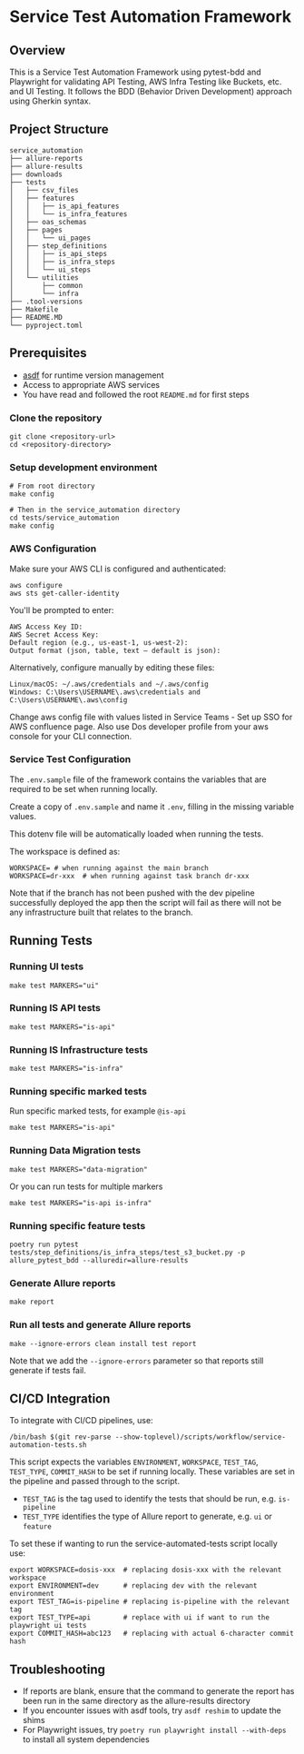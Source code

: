 # Service Test Automation Framework

## Overview

This is a Service Test Automation Framework using pytest-bdd and Playwright for validating API Testing,
AWS Infra Testing like Buckets, etc. and UI Testing.
It follows the BDD (Behavior Driven Development) approach using Gherkin syntax.

## Project Structure

```text
service_automation
├── allure-reports
├── allure-results
├── downloads
├── tests
│   ├── csv_files
│   ├── features
│   │   ├── is_api_features
│   │   └── is_infra_features
│   ├── oas_schemas
│   ├── pages
│   │   └── ui_pages
│   ├── step_definitions
│   │   ├── is_api_steps
│   │   ├── is_infra_steps
│   │   └── ui_steps
│   └── utilities
│       ├── common
│       └── infra
├── .tool-versions
├── Makefile
├── README.MD
└── pyproject.toml
```

## Prerequisites

- [asdf](https://asdf-vm.com/) for runtime version management
- Access to appropriate AWS services
- You have read and followed the root `README.md` for first steps

### Clone the repository

```shell
git clone <repository-url>
cd <repository-directory>
```

### Setup development environment

```shell
# From root directory
make config

# Then in the service_automation directory
cd tests/service_automation
make config
```

### AWS Configuration

Make sure your AWS CLI is configured and authenticated:

```shell
aws configure
aws sts get-caller-identity
```

You'll be prompted to enter:

```plain
AWS Access Key ID:
AWS Secret Access Key:
Default region (e.g., us-east-1, us-west-2):
Output format (json, table, text – default is json):
```

Alternatively, configure manually by editing these files:

```plain
Linux/macOS: ~/.aws/credentials and ~/.aws/config
Windows: C:\Users\USERNAME\.aws\credentials and C:\Users\USERNAME\.aws\config
```

Change aws config file with values listed in Service Teams - Set up SSO for AWS confluence page. Also use Dos developer profile from your aws console for your CLI connection.

### Service Test Configuration

The `.env.sample` file of the framework contains the variables that are required to be set when running locally.

Create a copy of `.env.sample` and name it `.env`, filling in the missing variable values.

This dotenv file will be automatically loaded when running the tests.

The workspace is defined as:

```shell
WORKSPACE= # when running against the main branch
WORKSPACE=dr-xxx  # when running against task branch dr-xxx
```

Note that if the branch has not been pushed with the dev pipeline successfully deployed the app then the script will fail as there will not be any infrastructure built that relates to the branch.

## Running Tests

### Running UI tests

```shell
make test MARKERS="ui"
```

### Running IS API tests

```shell
make test MARKERS="is-api"
```

### Running IS Infrastructure tests

```shell
make test MARKERS="is-infra"
```

### Running specific marked tests

Run specific marked tests, for example `@is-api`

```shell
make test MARKERS="is-api"
```

### Running Data Migration tests

```shell
make test MARKERS="data-migration"
```

Or you can run tests for multiple markers

```shell
make test MARKERS="is-api is-infra"
```

### Running specific feature tests

```shell
poetry run pytest tests/step_definitions/is_infra_steps/test_s3_bucket.py -p allure_pytest_bdd --alluredir=allure-results
```

### Generate Allure reports

```shell
make report
```

### Run all tests and generate Allure reports

```shell
make --ignore-errors clean install test report
```

Note that we add the `--ignore-errors` parameter so that reports still generate if tests fail.

## CI/CD Integration

To integrate with CI/CD pipelines, use:

```shell
/bin/bash $(git rev-parse --show-toplevel)/scripts/workflow/service-automation-tests.sh
```

This script expects the variables `ENVIRONMENT`, `WORKSPACE`, `TEST_TAG`, `TEST_TYPE`, `COMMIT_HASH` to be set if running locally.
These variables are set in the pipeline and passed through to the script.

- `TEST_TAG` is the tag used to identify the tests that should be run, e.g. `is-pipeline`
- `TEST_TYPE` identifies the type of Allure report to generate, e.g. `ui` or `feature`

To set these if wanting to run the service-automated-tests script locally use:

```shell
export WORKSPACE=dosis-xxx  # replacing dosis-xxx with the relevant workspace
export ENVIRONMENT=dev      # replacing dev with the relevant environment
export TEST_TAG=is-pipeline # replacing is-pipeline with the relevant tag
export TEST_TYPE=api        # replace with ui if want to run the playwright ui tests
export COMMIT_HASH=abc123   # replacing with actual 6-character commit hash
```

## Troubleshooting

- If reports are blank, ensure that the command to generate the report has been run in the same directory as the allure-results directory
- If you encounter issues with asdf tools, try `asdf reshim` to update the shims
- For Playwright issues, try `poetry run playwright install --with-deps` to install all system dependencies
